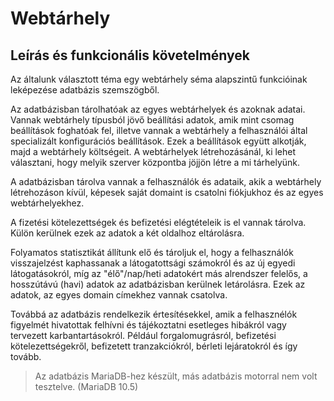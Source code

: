 # Webtárhely

## Leírás és funkcionális követelmények

Az általunk választott téma egy webtárhely séma alapszintű funkcióinak leképezése adatbázis szemszögből.

Az adatbázisban tárolhatóak az egyes webtárhelyek és azoknak adatai. Vannak webtárhely típusból jövő beállítási adatok, amik mint csomag beállítások foghatóak fel, illetve vannak a webtárhely a felhasználói által specializált konfigurációs beállítások. Ezek a beállítások együtt alkotják, majd a webtárhely költségeit. A webtárhelyek létrehozásánál, ki lehet választani, hogy melyik szerver központba jöjjön létre a mi tárhelyünk.

A adatbázisban tárolva vannak a felhasználók és adataik, akik a webtárhely létrehozáson kívül, képesek saját domaint is csatolni fiókjukhoz és az egyes webtárhelyekhez.

A fizetési kötelezettségek és befizetési elégtételeik is el vannak tárolva. Külön kerülnek ezek az adatok a két oldalhoz eltárolásra.

Folyamatos statisztikát állítunk elő és tároljuk el, hogy a felhasználók visszajelzést kaphassanak a látogatottsági számokról és az új egyedi látogatásokról, míg az "élő"/nap/heti adatokért más alrendszer felelős, a hosszútávú (havi) adatok az adatbázisban kerülnek letárolásra. Ezek az adatok, az egyes domain címekhez vannak csatolva.

Továbbá az adatbázis rendelkezik értesítésekkel, amik a felhasznélók figyelmét hivatottak felhívni és tájékoztatni esetleges hibákról vagy tervezett karbantartásokról. Például forgalomugrásról, befizetési kötelezettségekről, befizetett tranzakciókról, bérleti lejáratokról és így tovább.

> Az adatbázis MariaDB-hez készült, más adatbázis motorral nem volt tesztelve. (MariaDB 10.5)
